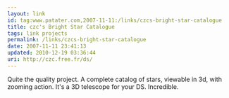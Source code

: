 ```yaml
---
layout: link
id: tag:www.patater.com,2007-11-11:/links/czcs-bright-star-catalogue
title: czc's Bright Star Catalogue
tags: link projects
permalink: /links/czcs-bright-star-catalogue
date: 2007-11-11 23:41:13
updated: 2010-12-19 03:36:44
uri: http://czc.free.fr/ds/
---
```

Quite the quality project. A complete catalog of stars, viewable in 3d, with
zooming action. It's a 3D telescope for your DS. Incredible.
